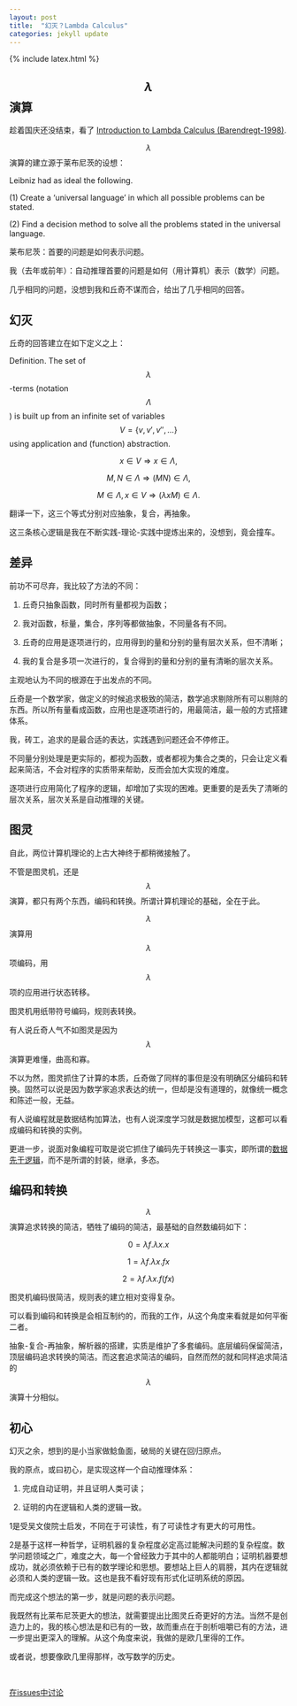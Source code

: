 ```yaml
---
layout: post
title:  "幻灭？Lambda Calculus"
categories: jekyll update
---
```


{% include latex.html %}

## $$\lambda$$ 演算

趁着国庆还没结束，看了 [Introduction to Lambda Calculus (Barendregt-1998)](http://www.cse.chalmers.se/research/group/logic/TypesSS05/Extra/geuvers.pdf).

$$\lambda$$ 演算的建立源于莱布尼茨的设想：

>
Leibniz had as ideal the following.
>
(1) Create a ‘universal language’ in which all possible problems can be stated.
>
(2) Find a decision method to solve all the problems stated in the universal
language.

莱布尼茨：首要的问题是如何表示问题。

我（去年或前年）：自动推理首要的问题是如何（用计算机）表示（数学）问题。

几乎相同的问题，没想到我和丘奇不谋而合，给出了几乎相同的回答。

## 幻灭

丘奇的回答建立在如下定义之上：

Definition. The set of $$\lambda$$-terms (notation $$\Lambda$$) is built up from an infinite set of variables $$V = \{v, v', v'', \ldots\}$$ using application and (function) abstraction.

$$x ∈ V ⇒ x ∈ Λ,$$

$$M, N ∈ Λ ⇒ (MN) ∈ Λ,$$

$$M ∈ Λ, x ∈ V ⇒ (λxM) ∈ Λ.$$

翻译一下，这三个等式分别对应抽象，复合，再抽象。

这三条核心逻辑是我在不断实践-理论-实践中提炼出来的，没想到，竟会撞车。

## 差异

前功不可尽弃，我比较了方法的不同：

1. 丘奇只抽象函数，同时所有量都视为函数；

2. 我对函数，标量，集合，序列等都做抽象，不同量各有不同。

3. 丘奇的应用是逐项进行的，应用得到的量和分别的量有层次关系，但不清晰；

4. 我的复合是多项一次进行的，复合得到的量和分别的量有清晰的层次关系。

主观地认为不同的根源在于出发点的不同。

丘奇是一个数学家，做定义的时候追求极致的简洁，数学追求剔除所有可以剔除的东西。所以所有量看成函数，应用也是逐项进行的，用最简洁，最一般的方式搭建体系。

我，砖工，追求的是最合适的表达，实践遇到问题还会不停修正。

不同量分别处理是更实际的，都视为函数，或者都视为集合之类的，只会让定义看起来简洁，不会对程序的实质带来帮助，反而会加大实现的难度。

逐项进行应用简化了程序的逻辑，却增加了实现的困难。更重要的是丢失了清晰的层次关系，层次关系是自动推理的关键。

## 图灵

自此，两位计算机理论的上古大神终于都稍微接触了。

不管是图灵机，还是$$\lambda$$演算，都只有两个东西，编码和转换。所谓计算机理论的基础，全在于此。

$$\lambda$$演算用$$\lambda$$项编码，用$$\lambda$$项的应用进行状态转移。

图灵机用纸带符号编码，规则表转换。

有人说丘奇人气不如图灵是因为$$\lambda$$演算更难懂，曲高和寡。

不以为然，图灵抓住了计算的本质，丘奇做了同样的事但是没有明确区分编码和转换。固然可以说是因为数学家追求表达的统一，但却是没有道理的，就像统一概念和陈述一般，无益。

有人说编程就是数据结构加算法，也有人说深度学习就是数据加模型，这都可以看成编码和转换的实例。

更进一步，说面对象编程可取是说它抓住了编码先于转换这一事实，即所谓的[数据先于逻辑](http://irmadwmulyanti.it.student.pens.ac.id/index4.html)，而不是所谓的封装，继承，多态。

## 编码和转换

$$\lambda$$演算追求转换的简洁，牺牲了编码的简洁，最基础的自然数编码如下：

$$0 = \lambda f.\lambda x.x$$

$$1 = \lambda f.\lambda x.f x$$

$$2 = \lambda f.\lambda x.f (f x)$$

图灵机编码很简洁，规则表的建立相对变得复杂。

可以看到编码和转换是会相互制约的，而我的工作，从这个角度来看就是如何平衡二者。

抽象-复合-再抽象，解析器的搭建，实质是维护了多套编码。底层编码保留简洁，顶层编码追求转换的简洁。而这套追求简洁的编码，自然而然的就和同样追求简洁的$$\lambda $$演算十分相似。

## 初心

幻灭之余，想到的是小当家做鲶鱼面，破局的关键在回归原点。

我的原点，或曰初心，是实现这样一个自动推理体系：

1. 完成自动证明，并且证明人类可读；

2. 证明的内在逻辑和人类的逻辑一致。

1是受吴文俊院士启发，不同在于可读性，有了可读性才有更大的可用性。

2是基于这样一种哲学，证明机器的复杂程度必定高过能解决问题的复杂程度。数学问题领域之广，难度之大，每一个曾经致力于其中的人都能明白；证明机器要想成功，就必须依赖于已有的数学理论和思想。要想站上巨人的肩膀，其内在逻辑就必须和人类的逻辑一致。这也是我不看好现有形式化证明系统的原因。

而完成这个想法的第一步，就是问题的表示问题。

我既然有比莱布尼茨更大的想法，就需要提出比图灵丘奇更好的方法。当然不是创造力上的，我的核心想法是和已有的一致，故而重点在于剖析咀嚼已有的方法，进一步提出更深入的理解。从这个角度来说，我做的是欧几里得的工作。

或者说，想要像欧几里得那样，改写数学的历史。


<br/> 

[在issues中讨论](https://github.com/pengbo-learn/pengbo-learn.github.io/issues)




